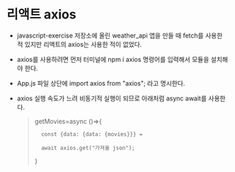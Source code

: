 # 리액트 axios

+ javascript-exercise 저장소에 올린 weather_api 앱을 만들 때 fetch를 사용한 적 있지만 리액트의 axios는 사용한 적이 없었다.
+ axios를 사용하려면 먼저 터미널에 npm i axios 명령어를 입력해서 모듈을 설치해야 한다.
+ App.js 파일 상단에 import axios from "axios"; 라고 명시한다.
+ axios 실행 속도가 느려 비동기적 실행이 되므로 아래처럼 async await를 사용한다.
  
    > getMovies=async ()=>{
    >
    >       const {data: {data: {movies}}} = 
    >
    >       await axios.get("가져올 json");
    >
    > }